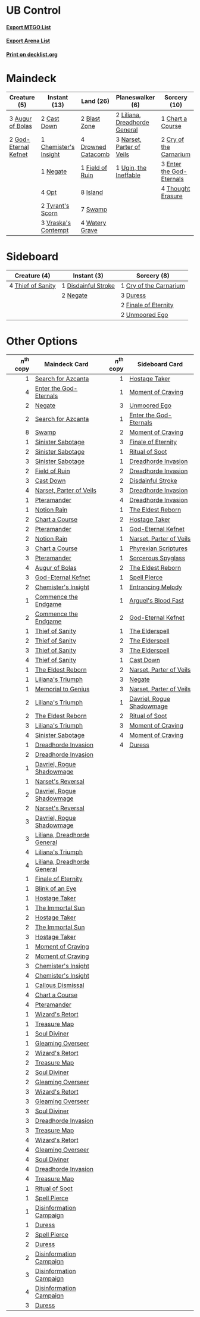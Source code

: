 # UB Control

#### [Export MTGO List](../collection/UB%20Control/UB%20Control.txt)
#### [Export Arena List](../collection/UB%20Control/UB%20Control_arena.txt)
#### [Print on decklist.org](http://decklist.org/?deckmain=3%09Augur%20of%20Bolas%0A2%09Blast%20Zone%0A2%09Cast%20Down%0A1%09Chart%20a%20Course%0A1%09Chemister's%20Insight%0A2%09Cry%20of%20the%20Carnarium%0A4%09Drowned%20Catacomb%0A3%09Enter%20the%20God-Eternals%0A1%09Field%20of%20Ruin%0A2%09God-Eternal%20Kefnet%0A8%09Island%0A2%09Liliana,%20Dreadhorde%20General%0A3%09Narset,%20Parter%20of%20Veils%0A1%09Negate%0A4%09Opt%0A7%09Swamp%0A4%09Thought%20Erasure%0A2%09Tyrant's%20Scorn%0A1%09Ugin,%20the%20Ineffable%0A3%09Vraska's%20Contempt%0A4%09Watery%20Grave&deckside=1%09Cry%20of%20the%20Carnarium%0A1%09Disdainful%20Stroke%0A3%09Duress%0A2%09Finale%20of%20Eternity%0A2%09Negate%0A4%09Thief%20of%20Sanity%0A2%09Unmoored%20Ego)
# Maindeck

|                                         Creature (5)                                          |                                          Instant (13)                                          |                                          Land (26)                                          |                                            Planeswalker (6)                                            |                                           Sorcery (10)                                            |
|-----------------------------------------------------------------------------------------------|------------------------------------------------------------------------------------------------|---------------------------------------------------------------------------------------------|--------------------------------------------------------------------------------------------------------|---------------------------------------------------------------------------------------------------|
|3 [Augur of Bolas](http://gatherer.wizards.com/Pages/Card/Details.aspx?multiverseid=376251)    |2 [Cast Down](http://gatherer.wizards.com/Pages/Card/Details.aspx?multiverseid=442969)          |2 [Blast Zone](http://gatherer.wizards.com/Pages/Card/Details.aspx?multiverseid=461171)      |2 [Liliana, Dreadhorde General](http://gatherer.wizards.com/Pages/Card/Details.aspx?multiverseid=461024)|1 [Chart a Course](http://gatherer.wizards.com/Pages/Card/Details.aspx?multiverseid=435200)        |
|2 [God-Eternal Kefnet](http://gatherer.wizards.com/Pages/Card/Details.aspx?multiverseid=460980)|1 [Chemister's Insight](http://gatherer.wizards.com/Pages/Card/Details.aspx?multiverseid=452782)|4 [Drowned Catacomb](http://gatherer.wizards.com/Pages/Card/Details.aspx?multiverseid=430633)|3 [Narset, Parter of Veils](http://gatherer.wizards.com/Pages/Card/Details.aspx?multiverseid=460988)    |2 [Cry of the Carnarium](http://gatherer.wizards.com/Pages/Card/Details.aspx?multiverseid=457214)  |
|                                                                                               |1 [Negate](http://gatherer.wizards.com/Pages/Card/Details.aspx?multiverseid=423707)             |1 [Field of Ruin](http://gatherer.wizards.com/Pages/Card/Details.aspx?multiverseid=435415)   |1 [Ugin, the Ineffable](http://gatherer.wizards.com/Pages/Card/Details.aspx?multiverseid=460929)        |3 [Enter the God-Eternals](http://gatherer.wizards.com/Pages/Card/Details.aspx?multiverseid=461123)|
|                                                                                               |4 [Opt](http://gatherer.wizards.com/Pages/Card/Details.aspx?multiverseid=442948)                |8 [Island](http://gatherer.wizards.com/Pages/Card/Details.aspx?multiverseid=439857)          |                                                                                                        |4 [Thought Erasure](http://gatherer.wizards.com/Pages/Card/Details.aspx?multiverseid=452956)       |
|                                                                                               |2 [Tyrant's Scorn](http://gatherer.wizards.com/Pages/Card/Details.aspx?multiverseid=461152)     |7 [Swamp](http://gatherer.wizards.com/Pages/Card/Details.aspx?multiverseid=439858)           |                                                                                                        |                                                                                                   |
|                                                                                               |3 [Vraska's Contempt](http://gatherer.wizards.com/Pages/Card/Details.aspx?multiverseid=435283)  |4 [Watery Grave](http://gatherer.wizards.com/Pages/Card/Details.aspx?multiverseid=405114)    |                                                                                                        |                                                                                                   |


# Sideboard

|                                        Creature (4)                                        |                                         Instant (3)                                          |                                           Sorcery (8)                                           |
|--------------------------------------------------------------------------------------------|----------------------------------------------------------------------------------------------|-------------------------------------------------------------------------------------------------|
|4 [Thief of Sanity](http://gatherer.wizards.com/Pages/Card/Details.aspx?multiverseid=452955)|1 [Disdainful Stroke](http://gatherer.wizards.com/Pages/Card/Details.aspx?multiverseid=420705)|1 [Cry of the Carnarium](http://gatherer.wizards.com/Pages/Card/Details.aspx?multiverseid=457214)|
|                                                                                            |2 [Negate](http://gatherer.wizards.com/Pages/Card/Details.aspx?multiverseid=423707)           |3 [Duress](http://gatherer.wizards.com/Pages/Card/Details.aspx?multiverseid=14557)               |
|                                                                                            |                                                                                              |2 [Finale of Eternity](http://gatherer.wizards.com/Pages/Card/Details.aspx?multiverseid=461018)  |
|                                                                                            |                                                                                              |2 [Unmoored Ego](http://gatherer.wizards.com/Pages/Card/Details.aspx?multiverseid=452962)        |


# Other Options

|*n*<sup>th</sup> copy|                                            Maindeck Card                                             |*n*<sup>th</sup> copy|                                           Sideboard Card                                           |
|--------------------:|------------------------------------------------------------------------------------------------------|--------------------:|----------------------------------------------------------------------------------------------------|
|                    1|[Search for Azcanta](http://gatherer.wizards.com/Pages/Card/Details.aspx?multiverseid=435226)         |                    1|[Hostage Taker](http://gatherer.wizards.com/Pages/Card/Details.aspx?multiverseid=435379)            |
|                    4|[Enter the God-Eternals](http://gatherer.wizards.com/Pages/Card/Details.aspx?multiverseid=461123)     |                    1|[Moment of Craving](http://gatherer.wizards.com/Pages/Card/Details.aspx?multiverseid=439736)        |
|                    2|[Negate](http://gatherer.wizards.com/Pages/Card/Details.aspx?multiverseid=423707)                     |                    3|[Unmoored Ego](http://gatherer.wizards.com/Pages/Card/Details.aspx?multiverseid=452962)             |
|                    2|[Search for Azcanta](http://gatherer.wizards.com/Pages/Card/Details.aspx?multiverseid=435226)         |                    1|[Enter the God-Eternals](http://gatherer.wizards.com/Pages/Card/Details.aspx?multiverseid=461123)   |
|                    8|[Swamp](http://gatherer.wizards.com/Pages/Card/Details.aspx?multiverseid=439858)                      |                    2|[Moment of Craving](http://gatherer.wizards.com/Pages/Card/Details.aspx?multiverseid=439736)        |
|                    1|[Sinister Sabotage](http://gatherer.wizards.com/Pages/Card/Details.aspx?multiverseid=452804)          |                    3|[Finale of Eternity](http://gatherer.wizards.com/Pages/Card/Details.aspx?multiverseid=461018)       |
|                    2|[Sinister Sabotage](http://gatherer.wizards.com/Pages/Card/Details.aspx?multiverseid=452804)          |                    1|[Ritual of Soot](http://gatherer.wizards.com/Pages/Card/Details.aspx?multiverseid=452834)           |
|                    3|[Sinister Sabotage](http://gatherer.wizards.com/Pages/Card/Details.aspx?multiverseid=452804)          |                    1|[Dreadhorde Invasion](http://gatherer.wizards.com/Pages/Card/Details.aspx?multiverseid=461013)      |
|                    2|[Field of Ruin](http://gatherer.wizards.com/Pages/Card/Details.aspx?multiverseid=435415)              |                    2|[Dreadhorde Invasion](http://gatherer.wizards.com/Pages/Card/Details.aspx?multiverseid=461013)      |
|                    3|[Cast Down](http://gatherer.wizards.com/Pages/Card/Details.aspx?multiverseid=442969)                  |                    2|[Disdainful Stroke](http://gatherer.wizards.com/Pages/Card/Details.aspx?multiverseid=420705)        |
|                    4|[Narset, Parter of Veils](http://gatherer.wizards.com/Pages/Card/Details.aspx?multiverseid=460988)    |                    3|[Dreadhorde Invasion](http://gatherer.wizards.com/Pages/Card/Details.aspx?multiverseid=461013)      |
|                    1|[Pteramander](http://gatherer.wizards.com/Pages/Card/Details.aspx?multiverseid=457191)                |                    4|[Dreadhorde Invasion](http://gatherer.wizards.com/Pages/Card/Details.aspx?multiverseid=461013)      |
|                    1|[Notion Rain](http://gatherer.wizards.com/Pages/Card/Details.aspx?multiverseid=452943)                |                    1|[The Eldest Reborn](http://gatherer.wizards.com/Pages/Card/Details.aspx?multiverseid=442978)        |
|                    2|[Chart a Course](http://gatherer.wizards.com/Pages/Card/Details.aspx?multiverseid=435200)             |                    2|[Hostage Taker](http://gatherer.wizards.com/Pages/Card/Details.aspx?multiverseid=435379)            |
|                    2|[Pteramander](http://gatherer.wizards.com/Pages/Card/Details.aspx?multiverseid=457191)                |                    1|[God-Eternal Kefnet](http://gatherer.wizards.com/Pages/Card/Details.aspx?multiverseid=460980)       |
|                    2|[Notion Rain](http://gatherer.wizards.com/Pages/Card/Details.aspx?multiverseid=452943)                |                    1|[Narset, Parter of Veils](http://gatherer.wizards.com/Pages/Card/Details.aspx?multiverseid=460988)  |
|                    3|[Chart a Course](http://gatherer.wizards.com/Pages/Card/Details.aspx?multiverseid=435200)             |                    1|[Phyrexian Scriptures](http://gatherer.wizards.com/Pages/Card/Details.aspx?multiverseid=442988)     |
|                    3|[Pteramander](http://gatherer.wizards.com/Pages/Card/Details.aspx?multiverseid=457191)                |                    1|[Sorcerous Spyglass](http://gatherer.wizards.com/Pages/Card/Details.aspx?multiverseid=435407)       |
|                    4|[Augur of Bolas](http://gatherer.wizards.com/Pages/Card/Details.aspx?multiverseid=376251)             |                    2|[The Eldest Reborn](http://gatherer.wizards.com/Pages/Card/Details.aspx?multiverseid=442978)        |
|                    3|[God-Eternal Kefnet](http://gatherer.wizards.com/Pages/Card/Details.aspx?multiverseid=460980)         |                    1|[Spell Pierce](http://gatherer.wizards.com/Pages/Card/Details.aspx?multiverseid=425876)             |
|                    2|[Chemister's Insight](http://gatherer.wizards.com/Pages/Card/Details.aspx?multiverseid=452782)        |                    1|[Entrancing Melody](http://gatherer.wizards.com/Pages/Card/Details.aspx?multiverseid=435207)        |
|                    1|[Commence the Endgame](http://gatherer.wizards.com/Pages/Card/Details.aspx?multiverseid=460972)       |                    1|[Arguel's Blood Fast](http://gatherer.wizards.com/Pages/Card/Details.aspx?multiverseid=439316)      |
|                    2|[Commence the Endgame](http://gatherer.wizards.com/Pages/Card/Details.aspx?multiverseid=460972)       |                    2|[God-Eternal Kefnet](http://gatherer.wizards.com/Pages/Card/Details.aspx?multiverseid=460980)       |
|                    1|[Thief of Sanity](http://gatherer.wizards.com/Pages/Card/Details.aspx?multiverseid=452955)            |                    1|[The Elderspell](http://gatherer.wizards.com/Pages/Card/Details.aspx?multiverseid=461016)           |
|                    2|[Thief of Sanity](http://gatherer.wizards.com/Pages/Card/Details.aspx?multiverseid=452955)            |                    2|[The Elderspell](http://gatherer.wizards.com/Pages/Card/Details.aspx?multiverseid=461016)           |
|                    3|[Thief of Sanity](http://gatherer.wizards.com/Pages/Card/Details.aspx?multiverseid=452955)            |                    3|[The Elderspell](http://gatherer.wizards.com/Pages/Card/Details.aspx?multiverseid=461016)           |
|                    4|[Thief of Sanity](http://gatherer.wizards.com/Pages/Card/Details.aspx?multiverseid=452955)            |                    1|[Cast Down](http://gatherer.wizards.com/Pages/Card/Details.aspx?multiverseid=442969)                |
|                    1|[The Eldest Reborn](http://gatherer.wizards.com/Pages/Card/Details.aspx?multiverseid=442978)          |                    2|[Narset, Parter of Veils](http://gatherer.wizards.com/Pages/Card/Details.aspx?multiverseid=460988)  |
|                    1|[Liliana's Triumph](http://gatherer.wizards.com/Pages/Card/Details.aspx?multiverseid=461025)          |                    3|[Negate](http://gatherer.wizards.com/Pages/Card/Details.aspx?multiverseid=423707)                   |
|                    1|[Memorial to Genius](http://gatherer.wizards.com/Pages/Card/Details.aspx?multiverseid=443131)         |                    3|[Narset, Parter of Veils](http://gatherer.wizards.com/Pages/Card/Details.aspx?multiverseid=460988)  |
|                    2|[Liliana's Triumph](http://gatherer.wizards.com/Pages/Card/Details.aspx?multiverseid=461025)          |                    1|[Davriel, Rogue Shadowmage](http://gatherer.wizards.com/Pages/Card/Details.aspx?multiverseid=461010)|
|                    2|[The Eldest Reborn](http://gatherer.wizards.com/Pages/Card/Details.aspx?multiverseid=442978)          |                    2|[Ritual of Soot](http://gatherer.wizards.com/Pages/Card/Details.aspx?multiverseid=452834)           |
|                    3|[Liliana's Triumph](http://gatherer.wizards.com/Pages/Card/Details.aspx?multiverseid=461025)          |                    3|[Moment of Craving](http://gatherer.wizards.com/Pages/Card/Details.aspx?multiverseid=439736)        |
|                    4|[Sinister Sabotage](http://gatherer.wizards.com/Pages/Card/Details.aspx?multiverseid=452804)          |                    4|[Moment of Craving](http://gatherer.wizards.com/Pages/Card/Details.aspx?multiverseid=439736)        |
|                    1|[Dreadhorde Invasion](http://gatherer.wizards.com/Pages/Card/Details.aspx?multiverseid=461013)        |                    4|[Duress](http://gatherer.wizards.com/Pages/Card/Details.aspx?multiverseid=14557)                    |
|                    2|[Dreadhorde Invasion](http://gatherer.wizards.com/Pages/Card/Details.aspx?multiverseid=461013)        |                     |                                                                                                    |
|                    1|[Davriel, Rogue Shadowmage](http://gatherer.wizards.com/Pages/Card/Details.aspx?multiverseid=461010)  |                     |                                                                                                    |
|                    1|[Narset's Reversal](http://gatherer.wizards.com/Pages/Card/Details.aspx?multiverseid=460989)          |                     |                                                                                                    |
|                    2|[Davriel, Rogue Shadowmage](http://gatherer.wizards.com/Pages/Card/Details.aspx?multiverseid=461010)  |                     |                                                                                                    |
|                    2|[Narset's Reversal](http://gatherer.wizards.com/Pages/Card/Details.aspx?multiverseid=460989)          |                     |                                                                                                    |
|                    3|[Davriel, Rogue Shadowmage](http://gatherer.wizards.com/Pages/Card/Details.aspx?multiverseid=461010)  |                     |                                                                                                    |
|                    3|[Liliana, Dreadhorde General](http://gatherer.wizards.com/Pages/Card/Details.aspx?multiverseid=461024)|                     |                                                                                                    |
|                    4|[Liliana's Triumph](http://gatherer.wizards.com/Pages/Card/Details.aspx?multiverseid=461025)          |                     |                                                                                                    |
|                    4|[Liliana, Dreadhorde General](http://gatherer.wizards.com/Pages/Card/Details.aspx?multiverseid=461024)|                     |                                                                                                    |
|                    1|[Finale of Eternity](http://gatherer.wizards.com/Pages/Card/Details.aspx?multiverseid=461018)         |                     |                                                                                                    |
|                    1|[Blink of an Eye](http://gatherer.wizards.com/Pages/Card/Details.aspx?multiverseid=442934)            |                     |                                                                                                    |
|                    1|[Hostage Taker](http://gatherer.wizards.com/Pages/Card/Details.aspx?multiverseid=435379)              |                     |                                                                                                    |
|                    1|[The Immortal Sun](http://gatherer.wizards.com/Pages/Card/Details.aspx?multiverseid=439844)           |                     |                                                                                                    |
|                    2|[Hostage Taker](http://gatherer.wizards.com/Pages/Card/Details.aspx?multiverseid=435379)              |                     |                                                                                                    |
|                    2|[The Immortal Sun](http://gatherer.wizards.com/Pages/Card/Details.aspx?multiverseid=439844)           |                     |                                                                                                    |
|                    3|[Hostage Taker](http://gatherer.wizards.com/Pages/Card/Details.aspx?multiverseid=435379)              |                     |                                                                                                    |
|                    1|[Moment of Craving](http://gatherer.wizards.com/Pages/Card/Details.aspx?multiverseid=439736)          |                     |                                                                                                    |
|                    2|[Moment of Craving](http://gatherer.wizards.com/Pages/Card/Details.aspx?multiverseid=439736)          |                     |                                                                                                    |
|                    3|[Chemister's Insight](http://gatherer.wizards.com/Pages/Card/Details.aspx?multiverseid=452782)        |                     |                                                                                                    |
|                    4|[Chemister's Insight](http://gatherer.wizards.com/Pages/Card/Details.aspx?multiverseid=452782)        |                     |                                                                                                    |
|                    1|[Callous Dismissal](http://gatherer.wizards.com/Pages/Card/Details.aspx?multiverseid=460971)          |                     |                                                                                                    |
|                    4|[Chart a Course](http://gatherer.wizards.com/Pages/Card/Details.aspx?multiverseid=435200)             |                     |                                                                                                    |
|                    4|[Pteramander](http://gatherer.wizards.com/Pages/Card/Details.aspx?multiverseid=457191)                |                     |                                                                                                    |
|                    1|[Wizard's Retort](http://gatherer.wizards.com/Pages/Card/Details.aspx?multiverseid=442963)            |                     |                                                                                                    |
|                    1|[Treasure Map](http://gatherer.wizards.com/Pages/Card/Details.aspx?multiverseid=435410)               |                     |                                                                                                    |
|                    1|[Soul Diviner](http://gatherer.wizards.com/Pages/Card/Details.aspx?multiverseid=461145)               |                     |                                                                                                    |
|                    1|[Gleaming Overseer](http://gatherer.wizards.com/Pages/Card/Details.aspx?multiverseid=461125)          |                     |                                                                                                    |
|                    2|[Wizard's Retort](http://gatherer.wizards.com/Pages/Card/Details.aspx?multiverseid=442963)            |                     |                                                                                                    |
|                    2|[Treasure Map](http://gatherer.wizards.com/Pages/Card/Details.aspx?multiverseid=435410)               |                     |                                                                                                    |
|                    2|[Soul Diviner](http://gatherer.wizards.com/Pages/Card/Details.aspx?multiverseid=461145)               |                     |                                                                                                    |
|                    2|[Gleaming Overseer](http://gatherer.wizards.com/Pages/Card/Details.aspx?multiverseid=461125)          |                     |                                                                                                    |
|                    3|[Wizard's Retort](http://gatherer.wizards.com/Pages/Card/Details.aspx?multiverseid=442963)            |                     |                                                                                                    |
|                    3|[Gleaming Overseer](http://gatherer.wizards.com/Pages/Card/Details.aspx?multiverseid=461125)          |                     |                                                                                                    |
|                    3|[Soul Diviner](http://gatherer.wizards.com/Pages/Card/Details.aspx?multiverseid=461145)               |                     |                                                                                                    |
|                    3|[Dreadhorde Invasion](http://gatherer.wizards.com/Pages/Card/Details.aspx?multiverseid=461013)        |                     |                                                                                                    |
|                    3|[Treasure Map](http://gatherer.wizards.com/Pages/Card/Details.aspx?multiverseid=435410)               |                     |                                                                                                    |
|                    4|[Wizard's Retort](http://gatherer.wizards.com/Pages/Card/Details.aspx?multiverseid=442963)            |                     |                                                                                                    |
|                    4|[Gleaming Overseer](http://gatherer.wizards.com/Pages/Card/Details.aspx?multiverseid=461125)          |                     |                                                                                                    |
|                    4|[Soul Diviner](http://gatherer.wizards.com/Pages/Card/Details.aspx?multiverseid=461145)               |                     |                                                                                                    |
|                    4|[Dreadhorde Invasion](http://gatherer.wizards.com/Pages/Card/Details.aspx?multiverseid=461013)        |                     |                                                                                                    |
|                    4|[Treasure Map](http://gatherer.wizards.com/Pages/Card/Details.aspx?multiverseid=435410)               |                     |                                                                                                    |
|                    1|[Ritual of Soot](http://gatherer.wizards.com/Pages/Card/Details.aspx?multiverseid=452834)             |                     |                                                                                                    |
|                    1|[Spell Pierce](http://gatherer.wizards.com/Pages/Card/Details.aspx?multiverseid=425876)               |                     |                                                                                                    |
|                    1|[Disinformation Campaign](http://gatherer.wizards.com/Pages/Card/Details.aspx?multiverseid=452917)    |                     |                                                                                                    |
|                    1|[Duress](http://gatherer.wizards.com/Pages/Card/Details.aspx?multiverseid=14557)                      |                     |                                                                                                    |
|                    2|[Spell Pierce](http://gatherer.wizards.com/Pages/Card/Details.aspx?multiverseid=425876)               |                     |                                                                                                    |
|                    2|[Duress](http://gatherer.wizards.com/Pages/Card/Details.aspx?multiverseid=14557)                      |                     |                                                                                                    |
|                    2|[Disinformation Campaign](http://gatherer.wizards.com/Pages/Card/Details.aspx?multiverseid=452917)    |                     |                                                                                                    |
|                    3|[Disinformation Campaign](http://gatherer.wizards.com/Pages/Card/Details.aspx?multiverseid=452917)    |                     |                                                                                                    |
|                    4|[Disinformation Campaign](http://gatherer.wizards.com/Pages/Card/Details.aspx?multiverseid=452917)    |                     |                                                                                                    |
|                    3|[Duress](http://gatherer.wizards.com/Pages/Card/Details.aspx?multiverseid=14557)                      |                     |                                                                                                    |

